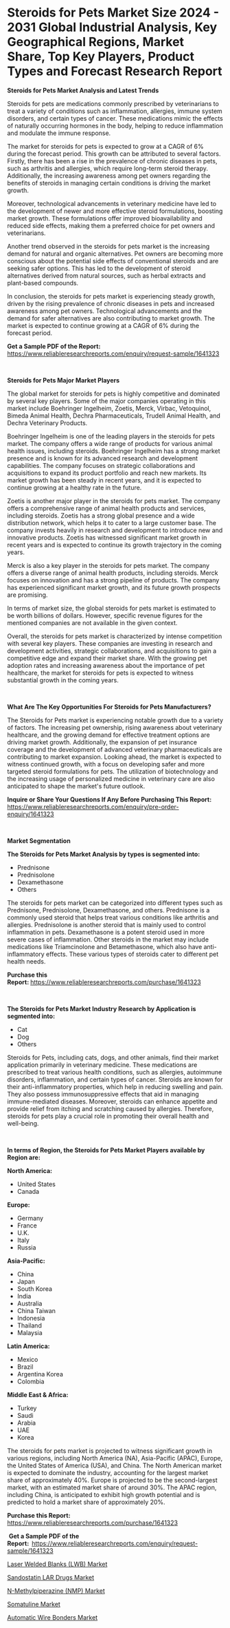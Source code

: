 <p><h1>Steroids for Pets Market Size 2024 - 2031 Global Industrial Analysis, Key Geographical Regions, Market Share, Top Key Players, Product Types and Forecast Research Report</h1></p><p><strong>Steroids for Pets Market Analysis and Latest Trends</strong></p>
<p><p>Steroids for pets are medications commonly prescribed by veterinarians to treat a variety of conditions such as inflammation, allergies, immune system disorders, and certain types of cancer. These medications mimic the effects of naturally occurring hormones in the body, helping to reduce inflammation and modulate the immune response. </p><p>The market for steroids for pets is expected to grow at a CAGR of 6% during the forecast period. This growth can be attributed to several factors. Firstly, there has been a rise in the prevalence of chronic diseases in pets, such as arthritis and allergies, which require long-term steroid therapy. Additionally, the increasing awareness among pet owners regarding the benefits of steroids in managing certain conditions is driving the market growth.</p><p>Moreover, technological advancements in veterinary medicine have led to the development of newer and more effective steroid formulations, boosting market growth. These formulations offer improved bioavailability and reduced side effects, making them a preferred choice for pet owners and veterinarians.</p><p>Another trend observed in the steroids for pets market is the increasing demand for natural and organic alternatives. Pet owners are becoming more conscious about the potential side effects of conventional steroids and are seeking safer options. This has led to the development of steroid alternatives derived from natural sources, such as herbal extracts and plant-based compounds.</p><p>In conclusion, the steroids for pets market is experiencing steady growth, driven by the rising prevalence of chronic diseases in pets and increased awareness among pet owners. Technological advancements and the demand for safer alternatives are also contributing to market growth. The market is expected to continue growing at a CAGR of 6% during the forecast period.</p></p>
<p><strong>Get a Sample PDF of the Report:&nbsp;</strong> <a href="https://www.reliableresearchreports.com/enquiry/request-sample/1641323">https://www.reliableresearchreports.com/enquiry/request-sample/1641323</a></p>
<p>&nbsp;</p>
<p><strong>Steroids for Pets Major Market Players</strong></p>
<p><p>The global market for steroids for pets is highly competitive and dominated by several key players. Some of the major companies operating in this market include Boehringer Ingelheim, Zoetis, Merck, Virbac, Vetoquinol, Bimeda Animal Health, Dechra Pharmaceuticals, Trudell Animal Health, and Dechra Veterinary Products.</p><p>Boehringer Ingelheim is one of the leading players in the steroids for pets market. The company offers a wide range of products for various animal health issues, including steroids. Boehringer Ingelheim has a strong market presence and is known for its advanced research and development capabilities. The company focuses on strategic collaborations and acquisitions to expand its product portfolio and reach new markets. Its market growth has been steady in recent years, and it is expected to continue growing at a healthy rate in the future.</p><p>Zoetis is another major player in the steroids for pets market. The company offers a comprehensive range of animal health products and services, including steroids. Zoetis has a strong global presence and a wide distribution network, which helps it to cater to a large customer base. The company invests heavily in research and development to introduce new and innovative products. Zoetis has witnessed significant market growth in recent years and is expected to continue its growth trajectory in the coming years.</p><p>Merck is also a key player in the steroids for pets market. The company offers a diverse range of animal health products, including steroids. Merck focuses on innovation and has a strong pipeline of products. The company has experienced significant market growth, and its future growth prospects are promising.</p><p>In terms of market size, the global steroids for pets market is estimated to be worth billions of dollars. However, specific revenue figures for the mentioned companies are not available in the given context.</p><p>Overall, the steroids for pets market is characterized by intense competition with several key players. These companies are investing in research and development activities, strategic collaborations, and acquisitions to gain a competitive edge and expand their market share. With the growing pet adoption rates and increasing awareness about the importance of pet healthcare, the market for steroids for pets is expected to witness substantial growth in the coming years.</p></p>
<p>&nbsp;</p>
<p><strong>What Are The Key Opportunities For Steroids for Pets Manufacturers?</strong></p>
<p><p>The Steroids for Pets market is experiencing notable growth due to a variety of factors. The increasing pet ownership, rising awareness about veterinary healthcare, and the growing demand for effective treatment options are driving market growth. Additionally, the expansion of pet insurance coverage and the development of advanced veterinary pharmaceuticals are contributing to market expansion. Looking ahead, the market is expected to witness continued growth, with a focus on developing safer and more targeted steroid formulations for pets. The utilization of biotechnology and the increasing usage of personalized medicine in veterinary care are also anticipated to shape the market's future outlook.</p></p>
<p><strong>Inquire or Share Your Questions If Any Before Purchasing This Report:</strong> <a href="https://www.reliableresearchreports.com/enquiry/pre-order-enquiry/1641323">https://www.reliableresearchreports.com/enquiry/pre-order-enquiry/1641323</a></p>
<p>&nbsp;</p>
<p><strong>Market Segmentation</strong></p>
<p><strong>The Steroids for Pets Market Analysis by types is segmented into:</strong></p>
<p><ul><li>Prednisone</li><li>Prednisolone</li><li>Dexamethasone</li><li>Others</li></ul></p>
<p><p>The steroids for pets market can be categorized into different types such as Prednisone, Prednisolone, Dexamethasone, and others. Prednisone is a commonly used steroid that helps treat various conditions like arthritis and allergies. Prednisolone is another steroid that is mainly used to control inflammation in pets. Dexamethasone is a potent steroid used in more severe cases of inflammation. Other steroids in the market may include medications like Triamcinolone and Betamethasone, which also have anti-inflammatory effects. These various types of steroids cater to different pet health needs.</p></p>
<p><strong>Purchase this Report:&nbsp;</strong><a href="https://www.reliableresearchreports.com/purchase/1641323">https://www.reliableresearchreports.com/purchase/1641323</a></p>
<p>&nbsp;</p>
<p><strong>The Steroids for Pets Market Industry Research by Application is segmented into:</strong></p>
<p><ul><li>Cat</li><li>Dog</li><li>Others</li></ul></p>
<p><p>Steroids for Pets, including cats, dogs, and other animals, find their market application primarily in veterinary medicine. These medications are prescribed to treat various health conditions, such as allergies, autoimmune disorders, inflammation, and certain types of cancer. Steroids are known for their anti-inflammatory properties, which help in reducing swelling and pain. They also possess immunosuppressive effects that aid in managing immune-mediated diseases. Moreover, steroids can enhance appetite and provide relief from itching and scratching caused by allergies. Therefore, steroids for pets play a crucial role in promoting their overall health and well-being.</p></p>
<p>&nbsp;</p>
<p><strong>In terms of Region, the Steroids for Pets Market Players available by Region are:</strong></p>
<p>
    <p> <strong> North America: </strong>
        <ul>
            <li>United States</li>
            <li>Canada</li>
        </ul>
        </p> 
    <p> <strong> Europe: </strong>
        <ul>
            <li>Germany</li>
            <li>France</li>
            <li>U.K.</li>
            <li>Italy</li>
            <li>Russia</li>
        </ul>
        </p> 
    <p> <strong> Asia-Pacific: </strong>
        <ul>
            <li>China</li>
            <li>Japan</li>
            <li>South Korea</li>
            <li>India</li>
            <li>Australia</li>
            <li>China Taiwan</li>
            <li>Indonesia</li>
            <li>Thailand</li>
            <li>Malaysia</li>
        </ul>
        </p> 
    <p> <strong> Latin America: </strong>
        <ul>
            <li>Mexico</li>
            <li>Brazil</li>
            <li>Argentina Korea</li>
            <li>Colombia</li>
        </ul>
        </p> 
    <p> <strong> Middle East & Africa: </strong>
        <ul>
            <li>Turkey</li>
            <li>Saudi</li>
            <li>Arabia</li>
            <li>UAE</li>
            <li>Korea</li>
        </ul>
    </p>
    </p>
<p><p>The steroids for pets market is projected to witness significant growth in various regions, including North America (NA), Asia-Pacific (APAC), Europe, the United States of America (USA), and China. The North American market is expected to dominate the industry, accounting for the largest market share of approximately 40%. Europe is projected to be the second-largest market, with an estimated market share of around 30%. The APAC region, including China, is anticipated to exhibit high growth potential and is predicted to hold a market share of approximately 20%.</p></p>
<p><strong>Purchase this Report: </strong><a href="https://www.reliableresearchreports.com/purchase/1641323">https://www.reliableresearchreports.com/purchase/1641323</a></p>
<p>&nbsp;<strong>Get a Sample PDF of the Report:&nbsp;&nbsp;</strong><a href="https://www.reliableresearchreports.com/enquiry/request-sample/1641323">https://www.reliableresearchreports.com/enquiry/request-sample/1641323</a></p>
<p><strong></strong></p>
<p><p><a href="https://medium.com/p/7bafbb9931fa/edit">Laser Welded Blanks (LWB) Market</a></p><p><a href="https://github.com/antony131rp/Market-Research-Report-List-1/blob/main/sandostatin-lar-drugs-market.md">Sandostatin LAR Drugs Market</a></p><p><a href="https://medium.com/p/ef7f2c230052/edit">N-Methylpiperazine (NMP) Market</a></p><p><a href="https://github.com/bracarafogo/Market-Research-Report-List-1/blob/main/somatuline-market.md">Somatuline Market</a></p><p><a href="https://medium.com/p/6f384d0fb4fb/edit">Automatic Wire Bonders Market</a></p></p>